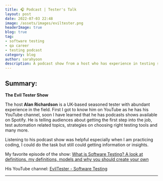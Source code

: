 ```yaml
---
title: 🎧 Podcast | Tester's Talk
layout: post
date: 2022-07-03 22:48
image: /assets/images/eviltester.png
headerImage: true
blog: true
tag:
- software testing
- qa career
- testing podcast
category: blog
author: sarahyoon
description: A podcast show from a host who has experience in testing since mid-90's.
---
```


## Summary:

<strong>The Evil Tester Show</strong>
    
The host <strong>Alan Richardson</strong> is a UK-based seasoned tester with abundant experience in the field. First I got to know him on YouTube as he has his YouTube channel, soon I have learned that he has podcasts shows available on Spotify.
He is telling audiences about getting the first step into the job, test automation related topics, strategies on choosing right testing tools and many more.

Listening to his podcast show was helpful especially when I am practicing coding, I could do the task but still could getting information or insights.


My favorite episode of the show: 
[What is Software Testing? A look at definitions, my definitions, models and why you should create your own](https://open.spotify.com/episode/1bVB0Bf8qDQPGkwdmYrF5s?si=347a448d9d424cc0)

His YouTube channel:
[EvilTester - Software Testing](https://www.youtube.com/c/EvilTester/featured)

---
